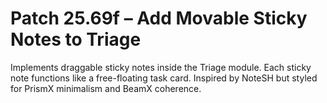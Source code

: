 # Patch 25.69f – Add Movable Sticky Notes to Triage

Implements draggable sticky notes inside the Triage module. Each sticky note functions like a free-floating task card. Inspired by NoteSH but styled for PrismX minimalism and BeamX coherence.
